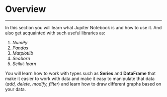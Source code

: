 # Overview
---

In this section you will learn what Jupiter Notebook is and how to use it.
And also get acquainted with such useful libraries as:
1. _NumPy_
1. _Pandas_
1. _Matplotlib_
1. _Seaborn_
1. _Scikit-learn_

You will learn how to work with types such as **Series** and **DataFrame** that make it easier to work with data and make it easy to manipulate that data (_add, delete, modify, filter_) and learn how to draw different graphs based on your data.
